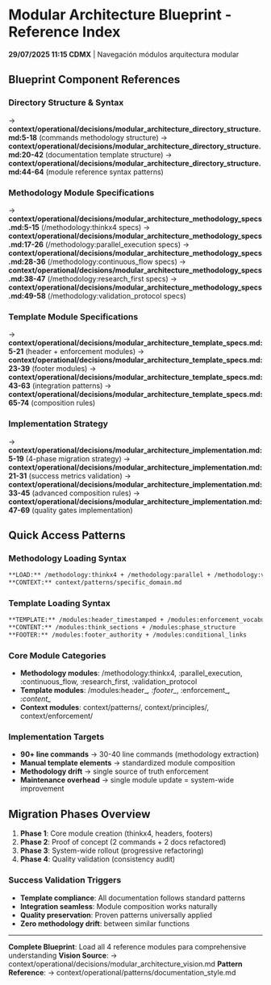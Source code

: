 # Modular Architecture Blueprint - Reference Index

**29/07/2025 11:15 CDMX** | Navegación módulos arquitectura modular

## Blueprint Component References

### Directory Structure & Syntax
→ **context/operational/decisions/modular_architecture_directory_structure.md:5-18** (commands methodology structure)
→ **context/operational/decisions/modular_architecture_directory_structure.md:20-42** (documentation template structure)
→ **context/operational/decisions/modular_architecture_directory_structure.md:44-64** (module reference syntax patterns)

### Methodology Module Specifications  
→ **context/operational/decisions/modular_architecture_methodology_specs.md:5-15** (/methodology:thinkx4 specs)
→ **context/operational/decisions/modular_architecture_methodology_specs.md:17-26** (/methodology:parallel_execution specs)
→ **context/operational/decisions/modular_architecture_methodology_specs.md:28-36** (/methodology:continuous_flow specs)
→ **context/operational/decisions/modular_architecture_methodology_specs.md:38-47** (/methodology:research_first specs)
→ **context/operational/decisions/modular_architecture_methodology_specs.md:49-58** (/methodology:validation_protocol specs)

### Template Module Specifications
→ **context/operational/decisions/modular_architecture_template_specs.md:5-21** (header + enforcement modules)
→ **context/operational/decisions/modular_architecture_template_specs.md:23-39** (footer modules)
→ **context/operational/decisions/modular_architecture_template_specs.md:43-63** (integration patterns)
→ **context/operational/decisions/modular_architecture_template_specs.md:65-74** (composition rules)

### Implementation Strategy
→ **context/operational/decisions/modular_architecture_implementation.md:5-19** (4-phase migration strategy)
→ **context/operational/decisions/modular_architecture_implementation.md:21-31** (success metrics validation)
→ **context/operational/decisions/modular_architecture_implementation.md:33-45** (advanced composition rules)
→ **context/operational/decisions/modular_architecture_implementation.md:47-69** (quality gates implementation)

## Quick Access Patterns

### Methodology Loading Syntax
```markdown
**LOAD:** /methodology:thinkx4 + /methodology:parallel + /methodology:validation
**CONTEXT:** context/patterns/specific_domain.md
```

### Template Loading Syntax
```markdown
**TEMPLATE:** /modules:header_timestamped + /modules:enforcement_vocabulary
**CONTENT:** /modules:think_sections + /modules:phase_structure  
**FOOTER:** /modules:footer_authority + /modules:conditional_links
```

### Core Module Categories
- **Methodology modules**: /methodology:thinkx4, :parallel_execution, :continuous_flow, :research_first, :validation_protocol
- **Template modules**: /modules:header_*, :footer_*, :enforcement_*, :content_*
- **Context modules**: context/patterns/, context/principles/, context/enforcement/

### Implementation Targets
- **90+ line commands** → 30-40 line commands (methodology extraction)
- **Manual template elements** → standardized module composition
- **Methodology drift** → single source of truth enforcement
- **Maintenance overhead** → single module update = system-wide improvement

## Migration Phases Overview
1. **Phase 1**: Core module creation (thinkx4, headers, footers)
2. **Phase 2**: Proof of concept (2 commands + 2 docs refactored)
3. **Phase 3**: System-wide rollout (progressive refactoring)
4. **Phase 4**: Quality validation (consistency audit)

### Success Validation Triggers
- **Template compliance**: All documentation follows standard patterns
- **Integration seamless**: Module composition works naturally
- **Quality preservation**: Proven patterns universally applied
- **Zero methodology drift**: between similar functions

---
**Complete Blueprint**: Load all 4 reference modules para comprehensive understanding
**Vision Source**: → context/operational/decisions/modular_architecture_vision.md
**Pattern Reference**: → context/operational/patterns/documentation_style.md